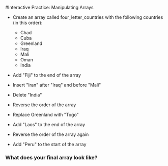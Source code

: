#Interactive Practice: Manipulating Arrays

+ Create an array called four_letter_countries with the following countries (in this order):
	- Chad
	- Cuba
	- Greenland
	- Iraq
	- Mali
	- Oman
	- India

+ Add "Fiji" to the end of the array

+ Insert "Iran" after "Iraq" and before "Mali"

+ Delete "India"

+ Reverse the order of the array

+ Replace Greenland with "Togo"

+ Add "Laos" to the end of the array

+ Reverse the order of the array again

+ Add "Peru" to the start of the array


### What does your final array look like?